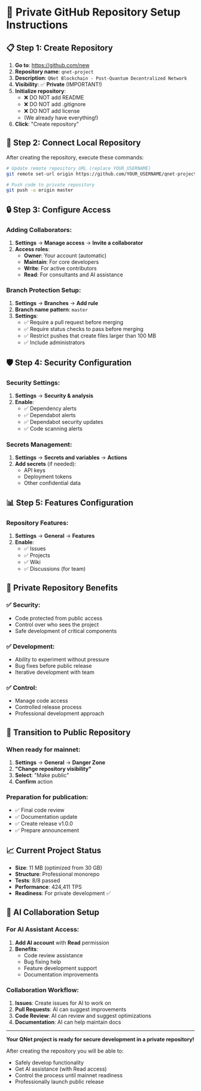 # 🚀 Private GitHub Repository Setup Instructions

## 📋 Step 1: Create Repository

1. **Go to**: https://github.com/new
2. **Repository name**: `qnet-project`
3. **Description**: `QNet Blockchain - Post-Quantum Decentralized Network`
4. **Visibility**: ✅ **Private** (IMPORTANT!)
5. **Initialize repository**: 
   - ❌ DO NOT add README
   - ❌ DO NOT add .gitignore  
   - ❌ DO NOT add license
   - (We already have everything!)
6. **Click**: "Create repository"

## 🔗 Step 2: Connect Local Repository

After creating the repository, execute these commands:

```bash
# Update remote repository URL (replace YOUR_USERNAME)
git remote set-url origin https://github.com/YOUR_USERNAME/qnet-project.git

# Push code to private repository
git push -u origin master
```

## 🔒 Step 3: Configure Access

### Adding Collaborators:
1. **Settings** → **Manage access** → **Invite a collaborator**
2. **Access roles**:
   - **Owner**: Your account (automatic)
   - **Maintain**: For core developers
   - **Write**: For active contributors
   - **Read**: For consultants and AI assistance

### Branch Protection Setup:
1. **Settings** → **Branches** → **Add rule**
2. **Branch name pattern**: `master`
3. **Settings**:
   - ✅ Require a pull request before merging
   - ✅ Require status checks to pass before merging
   - ✅ Restrict pushes that create files larger than 100 MB
   - ✅ Include administrators

## 🛡️ Step 4: Security Configuration

### Security Settings:
1. **Settings** → **Security & analysis**
2. **Enable**:
   - ✅ Dependency alerts
   - ✅ Dependabot alerts
   - ✅ Dependabot security updates
   - ✅ Code scanning alerts

### Secrets Management:
1. **Settings** → **Secrets and variables** → **Actions**
2. **Add secrets** (if needed):
   - API keys
   - Deployment tokens
   - Other confidential data

## 📊 Step 5: Features Configuration

### Repository Features:
1. **Settings** → **General** → **Features**
2. **Enable**:
   - ✅ Issues
   - ✅ Projects
   - ✅ Wiki
   - ✅ Discussions (for team)

## 🎯 Private Repository Benefits

### ✅ Security:
- Code protected from public access
- Control over who sees the project
- Safe development of critical components

### ✅ Development:
- Ability to experiment without pressure
- Bug fixes before public release
- Iterative development with team

### ✅ Control:
- Manage code access
- Controlled release process
- Professional development approach

## 🔄 Transition to Public Repository

### When ready for mainnet:
1. **Settings** → **General** → **Danger Zone**
2. **"Change repository visibility"**
3. **Select**: "Make public"
4. **Confirm** action

### Preparation for publication:
- ✅ Final code review
- ✅ Documentation update
- ✅ Create release v1.0.0
- ✅ Prepare announcement

## 📈 Current Project Status

- **Size**: 11 MB (optimized from 30 GB)
- **Structure**: Professional monorepo
- **Tests**: 8/8 passed
- **Performance**: 424,411 TPS
- **Readiness**: For private development ✅

## 🤖 AI Collaboration Setup

### For AI Assistant Access:
1. **Add AI account** with **Read** permission
2. **Benefits**:
   - Code review assistance
   - Bug fixing help
   - Feature development support
   - Documentation improvements

### Collaboration Workflow:
1. **Issues**: Create issues for AI to work on
2. **Pull Requests**: AI can suggest improvements
3. **Code Review**: AI can review and suggest optimizations
4. **Documentation**: AI can help maintain docs

---

**Your QNet project is ready for secure development in a private repository!**

After creating the repository you will be able to:
- Safely develop functionality
- Get AI assistance (with Read access)
- Control the process until mainnet readiness
- Professionally launch public release 